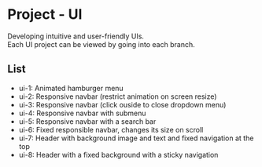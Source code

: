 # Project - UI
Developing intuitive and user-friendly UIs.   
Each UI project can be viewed by going into each branch.

## List
- ui-1: Animated hamburger menu
- ui-2: Responsive navbar (restrict animation on screen resize)
- ui-3: Responsive navbar (click ouside to close dropdown menu)
- ui-4: Responsive navbar with submenu
- ui-5: Responsive navbar with a search bar
- ui-6: Fixed responsible navbar, changes its size on scroll
- ui-7: Header with background image and text and fixed navigation at the top
- ui-8: Header with a fixed background with a sticky navigation
